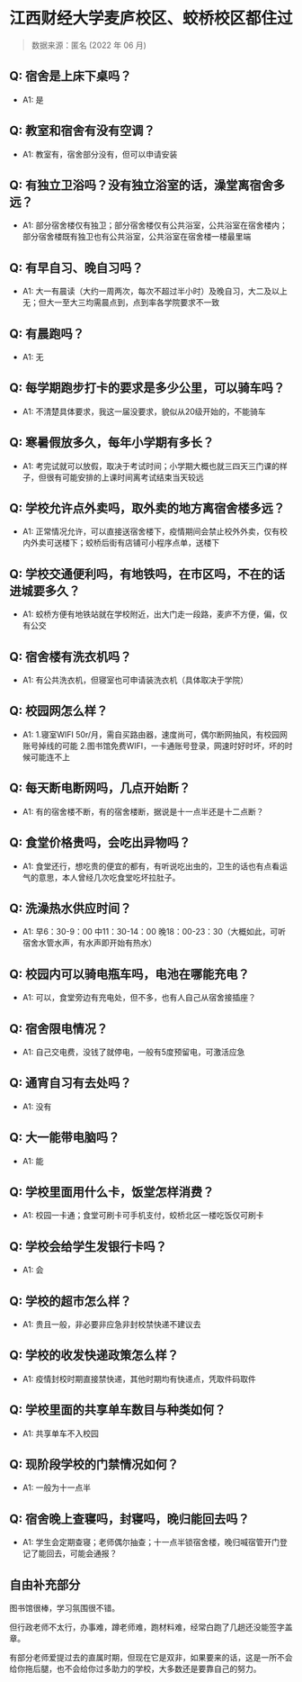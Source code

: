 # 江西财经大学麦庐校区、蛟桥校区都住过

> 数据来源：匿名 (2022 年 06 月)

## Q: 宿舍是上床下桌吗？

- A1: 是

## Q: 教室和宿舍有没有空调？

- A1: 教室有，宿舍部分没有，但可以申请安装

## Q: 有独立卫浴吗？没有独立浴室的话，澡堂离宿舍多远？

- A1: 部分宿舍楼仅有独卫；部分宿舍楼仅有公共浴室，公共浴室在宿舍楼内；部分宿舍楼既有独卫也有公共浴室，公共浴室在宿舍楼一楼最里端

## Q: 有早自习、晚自习吗？

- A1: 大一有晨读（大约一周两次，每次不超过半小时）及晚自习，大二及以上无；但大一至大三均需晨点到，点到率各学院要求不一致

## Q: 有晨跑吗？

- A1: 无

## Q: 每学期跑步打卡的要求是多少公里，可以骑车吗？

- A1: 不清楚具体要求，我这一届没要求，貌似从20级开始的，不能骑车

## Q: 寒暑假放多久，每年小学期有多长？

- A1: 考完试就可以放假，取决于考试时间；小学期大概也就三四天三门课的样子，但很有可能安排的上课时间离考试结束当天较远

## Q: 学校允许点外卖吗，取外卖的地方离宿舍楼多远？

- A1: 正常情况允许，可以直接送宿舍楼下，疫情期间会禁止校外外卖，仅有校内外卖可送楼下；蛟桥后街有店铺可小程序点单，送楼下

## Q: 学校交通便利吗，有地铁吗，在市区吗，不在的话进城要多久？

- A1: 蛟桥方便有地铁站就在学校附近，出大门走一段路，麦庐不方便，偏，仅有公交

## Q: 宿舍楼有洗衣机吗？

- A1: 有公共洗衣机，但寝室也可申请装洗衣机（具体取决于学院）

## Q: 校园网怎么样？

- A1: 1.寝室WIFI   50r/月，需自买路由器，速度尚可，偶尔断网抽风，有校园网账号掉线的可能
2.图书馆免费WIFI，一卡通账号登录，网速时好时坏，坏的时候可能连不上

## Q: 每天断电断网吗，几点开始断？

- A1: 有的宿舍楼不断，有的宿舍楼断，据说是十一点半还是十二点断？

## Q: 食堂价格贵吗，会吃出异物吗？

- A1: 食堂还行，想吃贵的便宜的都有，有听说吃出虫的，卫生的话也有点看运气的意思，本人曾经几次吃食堂吃坏拉肚子。

## Q: 洗澡热水供应时间？

- A1: 早6：30-9：00
中11：30-14：00
晚18：00-23：30（大概如此，可听宿舍水管水声，有水声即开始有热水）

## Q: 校园内可以骑电瓶车吗，电池在哪能充电？

- A1: 可以，食堂旁边有充电处，但不多，也有人自己从宿舍接插座？

## Q: 宿舍限电情况？

- A1: 自己交电费，没钱了就停电，一般有5度预留电，可激活应急

## Q: 通宵自习有去处吗？

- A1: 没有

## Q: 大一能带电脑吗？

- A1: 能

## Q: 学校里面用什么卡，饭堂怎样消费？

- A1: 校园一卡通；食堂可刷卡可手机支付，蛟桥北区一楼吃饭仅可刷卡

## Q: 学校会给学生发银行卡吗？

- A1: 会

## Q: 学校的超市怎么样？

- A1: 贵且一般，非必要非应急非封校禁快递不建议去

## Q: 学校的收发快递政策怎么样？

- A1: 疫情封校时期直接禁快递，其他时期均有快递点，凭取件码取件

## Q: 学校里面的共享单车数目与种类如何？

- A1: 共享单车不入校园

## Q: 现阶段学校的门禁情况如何？

- A1: 一般为十一点半

## Q: 宿舍晚上查寝吗，封寝吗，晚归能回去吗？

- A1: 学生会定期查寝；老师偶尔抽查；十一点半锁宿舍楼，晚归喊宿管开门登记了能回去，可能会通报？

## 自由补充部分

图书馆很棒，学习氛围很不错。

但行政老师不太行，办事难，蹲老师难，跑材料难，经常白跑了几趟还没能签字盖章。

有部分老师爱提过去的直属时期，但现在它是双非，如果要来的话，这是一所不会给你拖后腿，也不会给你过多助力的学校，大多数还是要靠自己的努力。